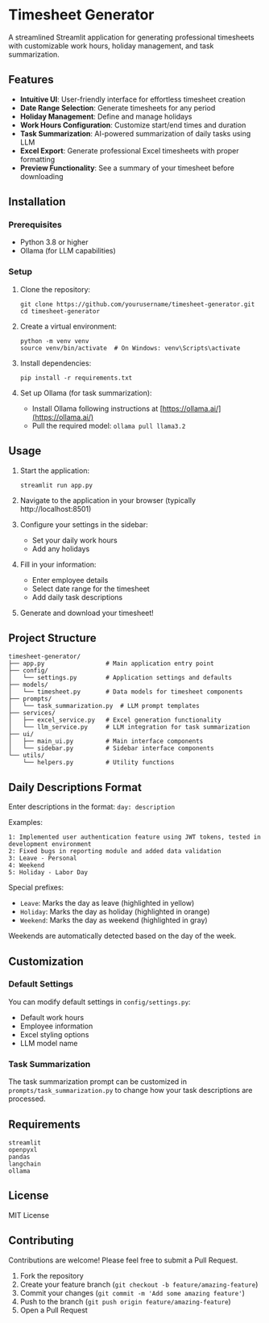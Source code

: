 # Timesheet Generator

A streamlined Streamlit application for generating professional timesheets with customizable work hours, holiday management, and task summarization.

## Features

- **Intuitive UI**: User-friendly interface for effortless timesheet creation
- **Date Range Selection**: Generate timesheets for any period
- **Holiday Management**: Define and manage holidays
- **Work Hours Configuration**: Customize start/end times and duration
- **Task Summarization**: AI-powered summarization of daily tasks using LLM
- **Excel Export**: Generate professional Excel timesheets with proper formatting
- **Preview Functionality**: See a summary of your timesheet before downloading

## Installation

### Prerequisites

- Python 3.8 or higher
- Ollama (for LLM capabilities)

### Setup

1. Clone the repository:
   ```
   git clone https://github.com/yourusername/timesheet-generator.git
   cd timesheet-generator
   ```

2. Create a virtual environment:
   ```
   python -m venv venv
   source venv/bin/activate  # On Windows: venv\Scripts\activate
   ```

3. Install dependencies:
   ```
   pip install -r requirements.txt
   ```

4. Set up Ollama (for task summarization):
   - Install Ollama following instructions at [https://ollama.ai/](https://ollama.ai/)
   - Pull the required model: `ollama pull llama3.2`

## Usage

1. Start the application:
   ```
   streamlit run app.py
   ```

2. Navigate to the application in your browser (typically http://localhost:8501)

3. Configure your settings in the sidebar:
   - Set your daily work hours
   - Add any holidays

4. Fill in your information:
   - Enter employee details
   - Select date range for the timesheet
   - Add daily task descriptions

5. Generate and download your timesheet!

## Project Structure

```
timesheet-generator/
├── app.py                 # Main application entry point
├── config/
│   └── settings.py        # Application settings and defaults
├── models/
│   └── timesheet.py       # Data models for timesheet components
├── prompts/
│   └── task_summarization.py  # LLM prompt templates
├── services/
│   ├── excel_service.py   # Excel generation functionality
│   └── llm_service.py     # LLM integration for task summarization
├── ui/
│   ├── main_ui.py         # Main interface components
│   └── sidebar.py         # Sidebar interface components
└── utils/
    └── helpers.py         # Utility functions
```

## Daily Descriptions Format

Enter descriptions in the format: `day: description`

Examples:
```
1: Implemented user authentication feature using JWT tokens, tested in development environment
2: Fixed bugs in reporting module and added data validation
3: Leave - Personal
4: Weekend
5: Holiday - Labor Day
```

Special prefixes:
- `Leave`: Marks the day as leave (highlighted in yellow)
- `Holiday`: Marks the day as holiday (highlighted in orange)
- `Weekend`: Marks the day as weekend (highlighted in gray)

Weekends are automatically detected based on the day of the week.

## Customization

### Default Settings

You can modify default settings in `config/settings.py`:
- Default work hours
- Employee information
- Excel styling options
- LLM model name

### Task Summarization

The task summarization prompt can be customized in `prompts/task_summarization.py` to change how your task descriptions are processed.

## Requirements

```
streamlit
openpyxl
pandas
langchain
ollama
```

## License

MIT License

## Contributing

Contributions are welcome! Please feel free to submit a Pull Request.

1. Fork the repository
2. Create your feature branch (`git checkout -b feature/amazing-feature`)
3. Commit your changes (`git commit -m 'Add some amazing feature'`)
4. Push to the branch (`git push origin feature/amazing-feature`)
5. Open a Pull Request